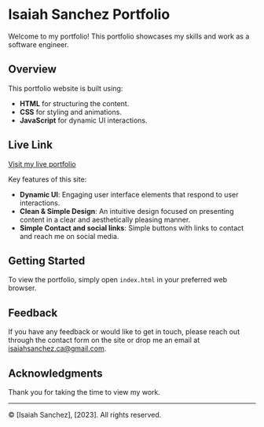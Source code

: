 
# Isaiah Sanchez Portfolio

Welcome to my portfolio! This portfolio showcases my skills and work as a software engineer.

## Overview

This portfolio website is built using:

- **HTML** for structuring the content.
- **CSS** for styling and animations.
- **JavaScript** for dynamic UI interactions.

## Live Link 
[Visit my live portfolio](https://isaiahasanchez.netlify.app/)


Key features of this site:

- **Dynamic UI**: Engaging user interface elements that respond to user interactions.
- **Clean & Simple Design**: An intuitive design focused on presenting content in a clear and aesthetically pleasing manner.
- **Simple Contact and social links**: Simple buttons with links to contact and reach me on social media.

## Getting Started

To view the portfolio, simply open `index.html` in your preferred web browser.

## Feedback

If you have any feedback or would like to get in touch, please reach out through the contact form on the site or drop me an email at [isaiahsanchez.ca@gmail.com](mailto:isaiahsanchez.ca@gmail.com).

## Acknowledgments

Thank you for taking the time to view my work.

---

© [Isaiah Sanchez], [2023]. All rights reserved.
